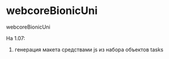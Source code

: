 webcoreBionicUni
================

webcoreBionicUni


На 1.07:
1. генерация макета средствами js из набора объектов tasks
